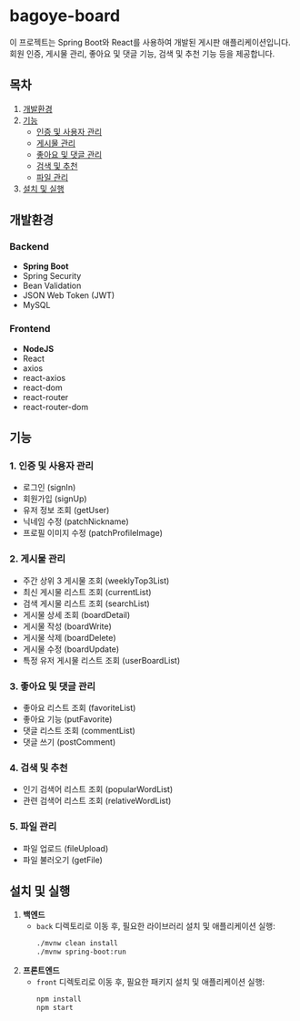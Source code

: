 # bagoye-board

이 프로젝트는 Spring Boot와 React를 사용하여 개발된 게시판 애플리케이션입니다. 회원 인증, 게시물 관리, 좋아요 및 댓글 기능, 검색 및 추천 기능 등을 제공합니다.

## 목차

1. [개발환경](#개발환경)
2. [기능](#기능)
   - [인증 및 사용자 관리](#1-인증-및-사용자-관리)
   - [게시물 관리](#2-게시물-관리)
   - [좋아요 및 댓글 관리](#3-좋아요-및-댓글-관리)
   - [검색 및 추천](#4-검색-및-추천)
   - [파일 관리](#5-파일-관리)
3. [설치 및 실행](#설치-및-실행)

## 개발환경

### Backend

- **Spring Boot**
- Spring Security
- Bean Validation
- JSON Web Token (JWT)
- MySQL

### Frontend

- **NodeJS**
- React
- axios
- react-axios
- react-dom
- react-router
- react-router-dom

## 기능

### 1. 인증 및 사용자 관리

- 로그인 (signIn)
- 회원가입 (signUp)
- 유저 정보 조회 (getUser)
- 닉네임 수정 (patchNickname)
- 프로필 이미지 수정 (patchProfileImage)

### 2. 게시물 관리

- 주간 상위 3 게시물 조회 (weeklyTop3List)
- 최신 게시물 리스트 조회 (currentList)
- 검색 게시물 리스트 조회 (searchList)
- 게시물 상세 조회 (boardDetail)
- 게시물 작성 (boardWrite)
- 게시물 삭제 (boardDelete)
- 게시물 수정 (boardUpdate)
- 특정 유저 게시물 리스트 조회 (userBoardList)

### 3. 좋아요 및 댓글 관리

- 좋아요 리스트 조회 (favoriteList)
- 좋아요 기능 (putFavorite)
- 댓글 리스트 조회 (commentList)
- 댓글 쓰기 (postComment)

### 4. 검색 및 추천

- 인기 검색어 리스트 조회 (popularWordList)
- 관련 검색어 리스트 조회 (relativeWordList)

### 5. 파일 관리

- 파일 업로드 (fileUpload)
- 파일 불러오기 (getFile)

## 설치 및 실행

1. **백엔드**
    - `back` 디렉토리로 이동 후, 필요한 라이브러리 설치 및 애플리케이션 실행:
      ```bash
      ./mvnw clean install
      ./mvnw spring-boot:run
      ```
2. **프론트엔드**
    - `front` 디렉토리로 이동 후, 필요한 패키지 설치 및 애플리케이션 실행:
      ```bash
      npm install
      npm start
      ```
